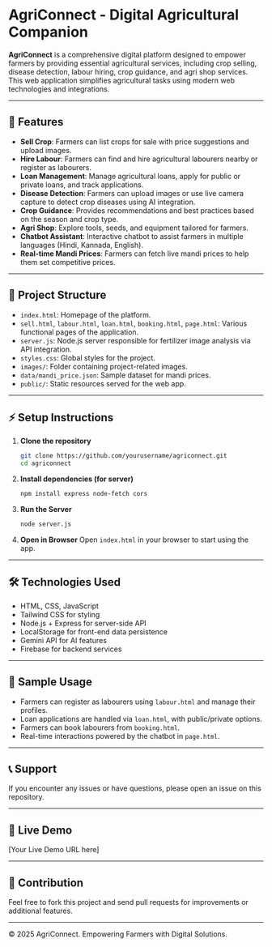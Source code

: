 # AgriConnect - Digital Agricultural Companion

**AgriConnect** is a comprehensive digital platform designed to empower farmers by providing essential agricultural services, including crop selling, disease detection, labour hiring, crop guidance, and agri shop services. This web application simplifies agricultural tasks using modern web technologies and integrations.

---

## 🌾 Features

- **Sell Crop**: Farmers can list crops for sale with price suggestions and upload images.
- **Hire Labour**: Farmers can find and hire agricultural labourers nearby or register as labourers.
- **Loan Management**: Manage agricultural loans, apply for public or private loans, and track applications.
- **Disease Detection**: Farmers can upload images or use live camera capture to detect crop diseases using AI integration.
- **Crop Guidance**: Provides recommendations and best practices based on the season and crop type.
- **Agri Shop**: Explore tools, seeds, and equipment tailored for farmers.
- **Chatbot Assistant**: Interactive chatbot to assist farmers in multiple languages (Hindi, Kannada, English).
- **Real-time Mandi Prices**: Farmers can fetch live mandi prices to help them set competitive prices.

---

## 🚀 Project Structure

- `index.html`: Homepage of the platform.
- `sell.html`, `labour.html`, `loan.html`, `booking.html`, `page.html`: Various functional pages of the application.
- `server.js`: Node.js server responsible for fertilizer image analysis via API integration.
- `styles.css`: Global styles for the project.
- `images/`: Folder containing project-related images.
- `data/mandi_price.json`: Sample dataset for mandi prices.
- `public/`: Static resources served for the web app.

---

## ⚡ Setup Instructions

1. **Clone the repository**
    ```bash
    git clone https://github.com/yourusername/agriconnect.git
    cd agriconnect
    ```

2. **Install dependencies (for server)**
    ```bash
    npm install express node-fetch cors
    ```

3. **Run the Server**
    ```bash
    node server.js
    ```

4. **Open in Browser**
    Open `index.html` in your browser to start using the app.

---

## 🛠️ Technologies Used

- HTML, CSS, JavaScript
- Tailwind CSS for styling
- Node.js + Express for server-side API
- LocalStorage for front-end data persistence
- Gemini API for AI features
- Firebase for backend services

---

## 📄 Sample Usage

- Farmers can register as labourers using `labour.html` and manage their profiles.
- Loan applications are handled via `loan.html`, with public/private options.
- Farmers can book labourers from `booking.html`.
- Real-time interactions powered by the chatbot in `page.html`.

---

## 📞 Support

If you encounter any issues or have questions, please open an issue on this repository.

---

## 🔗 Live Demo

[Your Live Demo URL here]

---

## 🎉 Contribution

Feel free to fork this project and send pull requests for improvements or additional features.

---

© 2025 AgriConnect. Empowering Farmers with Digital Solutions.
